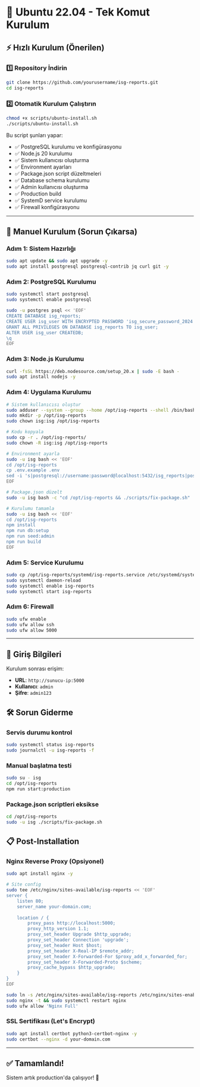 # 🚀 Ubuntu 22.04 - Tek Komut Kurulum

## ⚡ Hızlı Kurulum (Önerilen)

### 1️⃣ Repository İndirin
```bash
git clone https://github.com/yourusername/isg-reports.git
cd isg-reports
```

### 2️⃣ Otomatik Kurulum Çalıştırın
```bash
chmod +x scripts/ubuntu-install.sh
./scripts/ubuntu-install.sh
```

Bu script şunları yapar:
- ✅ PostgreSQL kurulumu ve konfigürasyonu  
- ✅ Node.js 20 kurulumu
- ✅ Sistem kullanıcısı oluşturma
- ✅ Environment ayarları 
- ✅ Package.json script düzeltmeleri
- ✅ Database schema kurulumu
- ✅ Admin kullanıcısı oluşturma
- ✅ Production build
- ✅ SystemD service kurulumu
- ✅ Firewall konfigürasyonu

---

## 🔧 Manuel Kurulum (Sorun Çıkarsa)

### Adım 1: Sistem Hazırlığı
```bash
sudo apt update && sudo apt upgrade -y
sudo apt install postgresql postgresql-contrib jq curl git -y
```

### Adım 2: PostgreSQL Kurulumu  
```bash
sudo systemctl start postgresql
sudo systemctl enable postgresql

sudo -u postgres psql << 'EOF'
CREATE DATABASE isg_reports;
CREATE USER isg_user WITH ENCRYPTED PASSWORD 'isg_secure_password_2024';
GRANT ALL PRIVILEGES ON DATABASE isg_reports TO isg_user;
ALTER USER isg_user CREATEDB;
\q
EOF
```

### Adım 3: Node.js Kurulumu
```bash
curl -fsSL https://deb.nodesource.com/setup_20.x | sudo -E bash -
sudo apt install nodejs -y
```

### Adım 4: Uygulama Kurulumu
```bash
# Sistem kullanıcısı oluştur
sudo adduser --system --group --home /opt/isg-reports --shell /bin/bash isg
sudo mkdir -p /opt/isg-reports
sudo chown isg:isg /opt/isg-reports

# Kodu kopyala
sudo cp -r . /opt/isg-reports/
sudo chown -R isg:isg /opt/isg-reports

# Environment ayarla
sudo -u isg bash << 'EOF'
cd /opt/isg-reports
cp .env.example .env
sed -i 's|postgresql://username:password@localhost:5432/isg_reports|postgresql://isg_user:isg_secure_password_2024@localhost:5432/isg_reports|g' .env
EOF

# Package.json düzelt
sudo -u isg bash -c "cd /opt/isg-reports && ./scripts/fix-package.sh"

# Kurulumu tamamla
sudo -u isg bash << 'EOF'
cd /opt/isg-reports
npm install
npm run db:setup
npm run seed:admin  
npm run build
EOF
```

### Adım 5: Service Kurulumu
```bash
sudo cp /opt/isg-reports/systemd/isg-reports.service /etc/systemd/system/
sudo systemctl daemon-reload
sudo systemctl enable isg-reports
sudo systemctl start isg-reports
```

### Adım 6: Firewall
```bash
sudo ufw enable
sudo ufw allow ssh
sudo ufw allow 5000
```

---

## 🔑 Giriş Bilgileri

Kurulum sonrası erişim:
- **URL**: `http://sunucu-ip:5000`
- **Kullanıcı**: `admin`
- **Şifre**: `admin123`

## 🛠️ Sorun Giderme

### Servis durumu kontrol
```bash
sudo systemctl status isg-reports
sudo journalctl -u isg-reports -f
```

### Manual başlatma testi
```bash
sudo su - isg
cd /opt/isg-reports
npm run start:production
```

### Package.json scriptleri eksikse
```bash
cd /opt/isg-reports
sudo -u isg ./scripts/fix-package.sh
```

## 📋 Post-Installation

### Nginx Reverse Proxy (Opsiyonel)
```bash
sudo apt install nginx -y

# Site config
sudo tee /etc/nginx/sites-available/isg-reports << 'EOF'
server {
    listen 80;
    server_name your-domain.com;
    
    location / {
        proxy_pass http://localhost:5000;
        proxy_http_version 1.1;
        proxy_set_header Upgrade $http_upgrade;
        proxy_set_header Connection 'upgrade';
        proxy_set_header Host $host;
        proxy_set_header X-Real-IP $remote_addr;
        proxy_set_header X-Forwarded-For $proxy_add_x_forwarded_for;
        proxy_set_header X-Forwarded-Proto $scheme;
        proxy_cache_bypass $http_upgrade;
    }
}
EOF

sudo ln -s /etc/nginx/sites-available/isg-reports /etc/nginx/sites-enabled/
sudo nginx -t && sudo systemctl restart nginx
sudo ufw allow 'Nginx Full'
```

### SSL Sertifikası (Let's Encrypt)
```bash
sudo apt install certbot python3-certbot-nginx -y
sudo certbot --nginx -d your-domain.com
```

---

## ✅ Tamamlandı!

Sistem artık production'da çalışıyor! 🎉